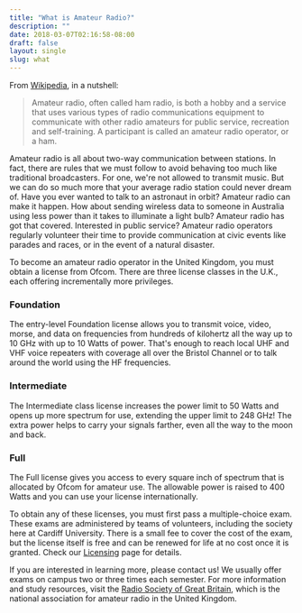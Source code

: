```yaml
---
title: "What is Amateur Radio?"
description: ""
date: 2018-03-07T02:16:58-08:00
draft: false
layout: single
slug: what 
---
```


From [Wikipedia](https://en.wikipedia.org/wiki/Amateur_radio), in a nutshell:

> Amateur radio, often called ham radio, is both a hobby and a service that uses various types of radio communications equipment to communicate with other radio amateurs for public service, recreation and self-training. A participant is called an amateur radio operator, or a ham.

Amateur radio is all about two-way communication between stations. In fact, there are rules that we must follow to avoid behaving too much like traditional broadcasters. For one, we're not allowed to transmit music. But we can do so much more that your average radio station could never dream of. Have you ever wanted to talk to an astronaut in orbit? Amateur radio can make it happen. How about sending wireless data to someone in Australia using less power than it takes to illuminate a light bulb? Amateur radio has got that covered. Interested in public service? Amateur radio operators regularly volunteer their time to provide communication at civic events like parades and races, or in the event of a natural disaster.

To become an amateur radio operator in the United Kingdom, you must obtain a license from Ofcom. There are three license classes in the U.K., each offering incrementally more privileges.

### Foundation

The entry-level Foundation license allows you to transmit voice, video, morse, and data on frequencies from hundreds of kilohertz all the way up to 10 GHz with up to 10 Watts of power. That's enough to reach local UHF and VHF voice repeaters with coverage all over the Bristol Channel or to talk around the world using the HF frequencies.

### Intermediate

The Intermediate class license increases the power limit to 50 Watts and opens up more spectrum for use, extending the upper limit to 248 GHz! The extra power helps to carry your signals farther, even all the way to the moon and back.

### Full
The Full license gives you access to every square inch of spectrum that is allocated by Ofcom for amateur use. The allowable power is raised to 400 Watts and you can use your license internationally.

To obtain any of these licenses, you must first pass a multiple-choice exam. These exams are administered by teams of volunteers, including the society here at Cardiff University. There is a small fee to cover the cost of the exam, but the license itself is free and can be renewed for life at no cost once it is granted. Check our [Licensing](/info/licensing/) page for details.

If you are interested in learning more, please contact us! We usually offer exams on campus two or three times each semester. For more information and study resources, visit the [Radio Society of Great Britain](https://rsgb.org/), which is the national association for amateur radio in the United Kingdom.

